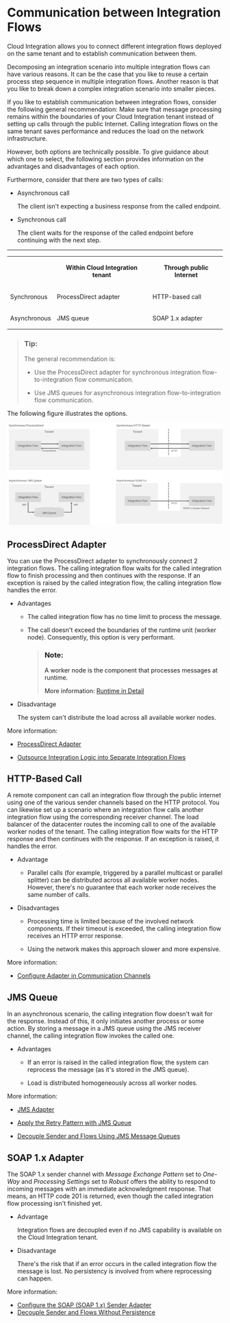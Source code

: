 <!-- loioab5db7bc67c1429ab3b14a724344efce -->

# Communication between Integration Flows

Cloud Integration allows you to connect different integration flows deployed on the same tenant and to establish communication between them.

Decomposing an integration scenario into multiple integration flows can have various reasons. It can be the case that you like to reuse a certain process step sequence in multiple integration flows. Another reason is that you like to break down a complex integration scenario into smaller pieces.

If you like to establish communication between integration flows, consider the following general recommendation: Make sure that message processing remains within the boundaries of your Cloud Integration tenant instead of setting up calls through the public Internet. Calling integration flows on the same tenant saves performance and reduces the load on the network infrastructure.

However, both options are technically possible. To give guidance about which one to select, the following section provides information on the advantages and disadvantages of each option.

Furthermore, consider that there are two types of calls:

-   Asynchronous call

    The client isn't expecting a business response from the called endpoint.

-   Synchronous call

    The client waits for the response of the called endpoint before continuing with the next step.


****


<table>
<tr>
<th valign="top">

 



</th>
<th valign="top">

Within Cloud Integration tenant



</th>
<th valign="top">

Through public Internet



</th>
</tr>
<tr>
<td valign="top">

Synchronous



</td>
<td valign="top">

ProcessDirect adapter



</td>
<td valign="top">

HTTP-based call



</td>
</tr>
<tr>
<td valign="top">

Asynchronous



</td>
<td valign="top">

JMS queue



</td>
<td valign="top">

SOAP 1.x adapter



</td>
</tr>
</table>

> ### Tip:  
> The general recommendation is:
> 
> -   Use the ProcessDirect adapter for synchronous integration flow-to-integration flow communication.
> 
> -   Use JMS queues for asynchronous integration flow-to-integration flow communication.

The following figure illustrates the options.

![](images/Flow2Flow_Communication_Options_9c71d86.png)



<a name="loioab5db7bc67c1429ab3b14a724344efce__section_av2_bqw_bsb"/>

## ProcessDirect Adapter

You can use the ProcessDirect adapter to synchronously connect 2 integration flows. The calling integration flow waits for the called integration flow to finish processing and then continues with the response. If an exception is raised by the called integration flow, the calling integration flow handles the error.

-   Advantages

    -   The called integration flow has no time limit to process the message.

    -   The call doesn't exceed the boundaries of the runtime unit \(worker node\). Consequently, this option is very performant.

        > ### Note:  
        > A worker node is the component that processes messages at runtime.
        > 
        > More information: [Runtime in Detail](../Operations/runtime-in-detail-bdbc3f0.md)


-   Disadvantage

    The system can't distribute the load across all available worker nodes.


More information:

-   [ProcessDirect Adapter](processdirect-adapter-7445718.md)

-   [Outsource Integration Logic into Separate Integration Flows](outsource-integration-logic-into-separate-integration-flows-0bcf78d.md)




<a name="loioab5db7bc67c1429ab3b14a724344efce__section_p1c_cqw_bsb"/>

## HTTP-Based Call

A remote component can call an integration flow through the public internet using one of the various sender channels based on the HTTP protocol. You can likewise set up a scenario where an integration flow calls another integration flow using the corresponding receiver channel. The load balancer of the datacenter routes the incoming call to one of the available worker nodes of the tenant. The calling integration flow waits for the HTTP response and then continues with the response. If an exception is raised, it handles the error.

-   Advantage

    -   Parallel calls \(for example, triggered by a parallel multicast or parallel splitter\) can be distributed across all available worker nodes. However, there's no guarantee that each worker node receives the same number of calls.


-   Disadvantages

    -   Processing time is limited because of the involved network components. If their timeout is exceeded, the calling integration flow receives an HTTP error response.

    -   Using the network makes this approach slower and more expensive.



More information:

-   [Configure Adapter in Communication Channels](configure-adapter-in-communication-channels-1f06633.md)




<a name="loioab5db7bc67c1429ab3b14a724344efce__section_bpc_cqw_bsb"/>

## JMS Queue

In an asynchronous scenario, the calling integration flow doesn't wait for the response. Instead of this, it only initiates another process or some action. By storing a message in a JMS queue using the JMS receiver channel, the calling integration flow invokes the called one.

-   Advantages

    -   If an error is raised in the called integration flow, the system can reprocess the message \(as it's stored in the JMS queue\).

    -   Load is distributed homogeneously across all worker nodes.



More information:

-   [JMS Adapter](jms-adapter-0993f2a.md)

-   [Apply the Retry Pattern with JMS Queue](apply-the-retry-pattern-with-jms-queue-da17d2d.md)

-   [Decouple Sender and Flows Using JMS Message Queues](decouple-sender-and-flows-using-jms-message-queues-3c26902.md)




<a name="loioab5db7bc67c1429ab3b14a724344efce__section_njd_cqw_bsb"/>

## SOAP 1.x Adapter

The SOAP 1.x sender channel with *Message Exchange Pattern* set to *One-Way* and *Processing Settings* set to *Robust* offers the ability to respond to incoming messages with an immediate acknowledgment response. That means, an HTTP code 201 is returned, even though the called integration flow processing isn't finished yet.

-   Advantage

    Integration flows are decoupled even if no JMS capability is available on the Cloud Integration tenant.

-   Disadvantage

    There's the risk that if an error occurs in the called integration flow the message is lost. No persistency is involved from where reprocessing can happen.


More information:

-   [Configure the SOAP \(SOAP 1.x\) Sender Adapter](configure-the-soap-soap-1-x-sender-adapter-a178913.md)
-   [Decouple Sender and Flows Without Persistence](decouple-sender-and-flows-without-persistence-31d4dec.md)


